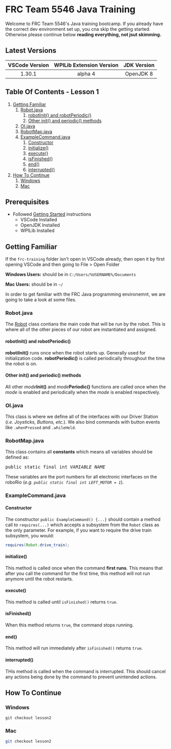 <!-- markdownlint-disable MD033 -->

# FRC Team 5546 Java Training

Welcome to FRC Team 5546's Java training bootcamp. If you already have the correct dev environment set up, you cna skip the getting started. Otherwise please continue below **reading everything, not jsut skimming.**

## Latest Versions

| VSCode Version | WPILib Extension Version | JDK Version |
| :------------: | :----------------------: | :---------: |
| 1.30.1         | alpha 4                  | OpenJDK 8   |

## Table Of Contents - Lesson 1

1. [Getting Familiar](#getting-familiar)
    1. [Robot.java](#robot.java)
        1. [robotInit() and robotPeriodic()](#robotinit-and-robotperiodic)
        2. [Other init() and periodic() methods](#other-init-and-periodic-methods)
    2. [OI.java](#oi.java)
    3. [RobotMap.java](#robotmap.java)
    4. [ExampleCommand.java](#examplecommand.java)
        1. [Constructor](#constructor)
        2. [initialize()](#initialize)
        3. [execute()](#execute)
        4. [isFinished()](#isfinished)
        5. [end()](#end)
        6. [interrupted()](#interrupted)
2. [How To Continue](#how-to-continue)
    1. [Windows](#windows)
    2. [Mac](#mac)

## Prerequisites

- Followed [Getting Started](https://github.com/bradhacker/frc-training/tree/master) instructions
  - VSCode Installed
  - OpenJDK Installed
  - WPILib Installed

## Getting Familiar

If the `frc-training` folder isn't open in VSCode already, then open it by first opening VSCode and then going to File > Open Folder

**Windows Users:** should be in `C:/Users/%USERNAME%/Documents`

**Mac Users:** should be in `~/`

In order to get familiar with the FRC Java programming environemnt, we are going to take a look at some files.

### Robot.java

The [Robot](./src/main/java/frc/robot/Robot.java) class contians the main code that will be run by the robot. This is where all of the other pieces of our robot are instantiated and assigned.

#### robotInit() and robotPeriodic()

**robotiInit()** runs once when the robot starts up. Generally used for initialization code. **robotPeriodic()** is called periodically throughout the time the robot is on.

#### Other init() and periodic() methods

All other *mode***Init()** and *mode***Periodic()** functions are called once when the *mode* is enabled and periodically when the *mode* is enabled respectively.

### OI.java

This class is where we define all of the interfaces with our Driver Station (*i.e. Joysticks, Buttons, etc.*). We also bind commands with button events like `.whenPressed` and `.whileHeld`.

### RobotMap.java

This class contains all **constants** which means all variables should be defined as:

<pre>public static final int <em>VARIABLE_NAME</em></pre>

These variables are the port numbers for all electronic interfaces on the roboRio (*e.g. `public static final int LEFT_MOTOR = 1`*).

### ExampleCommand.java

#### Constructor

The constructor `public ExampleCommand() {...}` should contain a method call to `requires(...)` which accepts a subsystem from the `Robot` class as the only parameter. For example, if you want to require the drive train subsystem, you would:

```java
requires(Robot.drive_train);
```

#### initialize()

This method is called once when the command **first runs**. This means that after you call the command for the first time, this method will not run anymore until the robot restarts.

#### execute()

This method is called until `isFinished()` returns `true`.

#### isFinished()

When this method returns `true`, the command stops running.

#### end()

This method will run immediately after `isFinished()` returns `true`.

#### interrupted()

THis method is called when the command is interrupted. This should cancel any actions being done by the command to prevent unintended actions.

## How To Continue

### Windows

```batch
git checkout lesson2
```

### Mac

```bash
git checkout lesson2
```